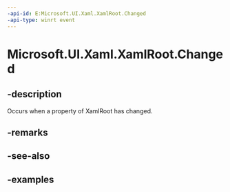 ```yaml
---
-api-id: E:Microsoft.UI.Xaml.XamlRoot.Changed
-api-type: winrt event
---
```


<!-- Event syntax.
public event TypedEventHandler Changed<XamlRoot, XamlRootChangedEventArgs>
-->

# Microsoft.UI.Xaml.XamlRoot.Changed

## -description

Occurs when a property of XamlRoot has changed.

## -remarks

## -see-also

## -examples

